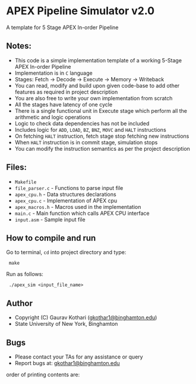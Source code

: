 # APEX Pipeline Simulator v2.0
A template for 5 Stage APEX In-order Pipeline

## Notes:

 - This code is a simple implementation template of a working 5-Stage APEX In-order Pipeline
 - Implementation is in `C` language
 - Stages: Fetch -> Decode -> Execute -> Memory -> Writeback
 - You can read, modify and build upon given code-base to add other features as required in project description
 - You are also free to write your own implementation from scratch
 - All the stages have latency of one cycle
 - There is a single functional unit in Execute stage which perform all the arithmetic and logic operations
 - Logic to check data dependencies has not be included
 - Includes logic for `ADD`, `LOAD`, `BZ`, `BNZ`,  `MOVC` and `HALT` instructions
 - On fetching `HALT` instruction, fetch stage stop fetching new instructions
 - When `HALT` instruction is in commit stage, simulation stops
 - You can modify the instruction semantics as per the project description

## Files:

 - `Makefile`
 - `file_parser.c` - Functions to parse input file
 - `apex_cpu.h` - Data structures declarations
 - `apex_cpu.c` - Implementation of APEX cpu
 - `apex_macros.h` - Macros used in the implementation
 - `main.c` - Main function which calls APEX CPU interface
 - `input.asm` - Sample input file

## How to compile and run

 Go to terminal, `cd` into project directory and type:
```
 make
```
 Run as follows:
```
 ./apex_sim <input_file_name>
```

## Author

 - Copyright (C) Gaurav Kothari (gkothar1@binghamton.edu)
 - State University of New York, Binghamton

## Bugs

 - Please contact your TAs for any assistance or query
 - Report bugs at: gkothar1@binghamton.edu




 order of printing contents are:

 